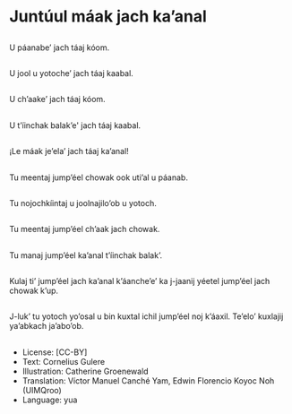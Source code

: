 # Juntúul máak jach ka’anal

##
U páanabe’ jach táaj kóom.

##
U jool u yotoche’ jach táaj kaabal.

##
U ch’aake’ jach táaj kóom.

##
U t’íinchak balak’e' jach táaj kaabal.

##
¡Le máak je’ela’ jach táaj ka’anal!

##
Tu meentaj jump’éel chowak ook uti’al u páanab.

##
Tu nojochkíintaj u joolnajilo’ob u yotoch.

##
Tu meentaj jump’éel ch’aak jach chowak.

##
Tu manaj jump’éel ka’anal t’íinchak balak’.

##
Kulaj ti’ jump’éel jach ka’anal k’áanche’e’ ka j-jaanij yéetel jump’éel jach chowak k’up.

##
J-luk’ tu yotoch yo’osal u bin kuxtal ichil jump’éel noj k’áaxil. Te’elo’ kuxlajij ya’abkach ja’abo’ob.

##
* License: [CC-BY]
* Text: Cornelius Gulere
* Illustration: Catherine Groenewald
* Translation: Víctor Manuel Canché Yam, Edwin Florencio Koyoc Noh (UIMQroo)
* Language: yua
